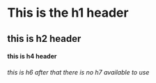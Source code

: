 # This is the h1 header
## this is h2 header
#### this is h4 header
###### this is h6 after that there is no h7 available to use
